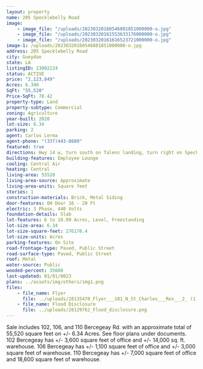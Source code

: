 ```yaml
---
layout: property
name: 205 Specklebelly Road
image:
    - image_file: "/uploads/20230320160546801851000000-o.jpg"
    - image_file: "/uploads/20230320161553633176000000-o.jpg"
    - image_file: "/uploads/20230320161616523721000000-o.jpg"
image-1: /uploads/20230320160546801851000000-o.jpg
address: 205 Specklebelly Road
city: Gueydan
state: LA
listingID: 23002224
status: ACTIVE
price: "2,123,849"
Acres: 6.340
SqFt: "55,520"
Price-SqFt: 78.42
property-type: Land
property-subtype: Commercial
zoning: Agriculture
year-built: 2020
lot-size: 6.34
parking: 2
agent: Carlos Lerma
agent-phone: "(337)443-0880"
featured: true
directions: Hwy 14 w, turn south on Talens landing, turn right on Specklebelly Rd.
building-features: Employee Lounge
cooling: Central Air
heating: Central
living-area: 55520
living-area-source: Approximate
living-area-units: Square feet
stories: 1
construction-materials: Brick, Metal Siding
door-features: OH Door 16 - 20 Ft
electric: 3 Phase, 440 Volts
foundation-details: Slab
lot-features: 6 to 10.99 Acres, Level, Freestanding
lot-size-area: 6.34
lot-size-square-feet: 276170.4
lot-size-units: Acres
parking-features: On Site
road-frontage-type: Paved, Public Street
road-surface-type: Paved, Public Street
roof: Metal
water-source: Public
wooded-percent: 35600
last-updated: 01/01/0023
plans: ../assets/img/others/img1.png
files:
    - file_name: Flyer
      file: ../uploads/28135470_Flyer___101_N_St_Charles___Rex___2_ (1).pdf
    - file_name: Flood Disclosure
      file: ../uploads/28129762_Flood_disclosure.png
---
```

Sale includes 102, 106, and 110 Bercegeay Rd. with an approximate total of 55,520 square feet on +/- 6.34 Acres. See floor plans under documents. 102 Bercegeay has +/- 3,600 square feet of office and +/- 14,000 sq. ft. warehouse. 106 Bercegeay has +/- 1,100 square feet of office and +/- 3,000 square feet of warehouse. 110 Bercegeay has +/- 7,000 square feet of office and 18,600 square feet of warehouse.
